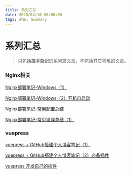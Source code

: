 ```yaml
---
title: 系列汇总
date: 2020/04/16 00:00:00
tags: 杂记, Summary
---
```


# 系列汇总

<ClientOnly>
  <display-bar :displayData="$frontmatter"></display-bar>
</ClientOnly>

> 只包括**技术杂记**的系列篇文章，不包括其它零散的文章。

### Nginx相关

<a href="/blog/others/devtool/nginx-deploy-record" target="_blank">Nginx部署笔记-Windows（1）</a>

<a href="/blog/others/devtool/nginx-start" target="_blank">Nginx部署笔记-Windows（2）开机自启动</a>

<a href="/blog/others/devtool/nginx-deploy-summary" target="_blank">Nginx部署笔记-常用配置总结</a> 

<a href="/blog/others/devtool/nginx-error-summary-1" target="_blank">Nginx部署笔记-常见错误总结（1）</a>

### vuepress

<a href="/blog/others/aboutblog/vuepress-build-blog" target="_blank">vuepress + GitHub搭建个人博客笔记（1）</a>

<a href="/blog/others/aboutblog/vuepress-plugin" target="_blank">vuepress + GitHub搭建个人博客笔记（2）必备插件</a>

<a href="/blog/others/aboutblog/vuepress-make-vue-plugin" target="_blank">vuepress 开发自己的插件</a>

